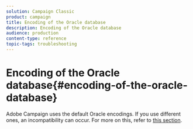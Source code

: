 ```yaml
---
solution: Campaign Classic
product: campaign
title: Encoding of the Oracle database
description: Encoding of the Oracle database
audience: production
content-type: reference
topic-tags: troubleshooting
---
```


# Encoding of the Oracle database{#encoding-of-the-oracle-database}

Adobe Campaign uses the default Oracle encodings. If you use different ones, an incompatibility can occur. For more on this, refer to [this section](../../installation/using/database.md#oracle).

